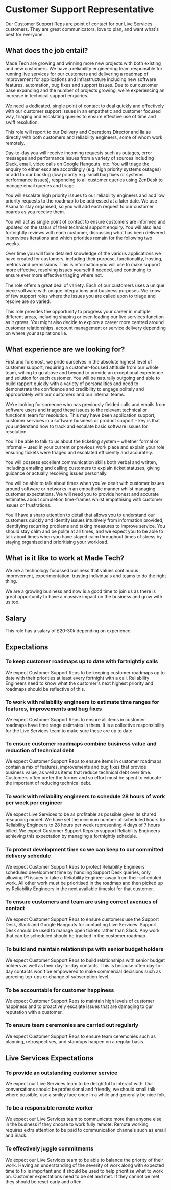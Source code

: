 # Customer Support Representative

Our Customer Support Reps are point of contact for our Live Services customers. They are great communicators, love to plan, and want what's best for everyone.

## What does the job entail?

Made Tech are growing and winning more new projects with both existing and new customers. We have a reliability engineering team responsible for running live services for our customers and delivering a roadmap of improvement for applications and infrastructure including new software features, automation, bug fixes and support issues. Due to our customer base expanding and the number of projects growing, we’re experiencing an increase in technical support enquiries.

We need a dedicated, single point of contact to deal quickly and effectively with our customer support issues in an empathetic and customer focused way, triaging and escalating queries to ensure effective use of time and swift resolution.

This role will report to our Delivery and Operations Director and liaise directly with both customers and reliability engineers, some of whom work remotely.

Day-to-day you will receive incoming requests such as outages, error messages and performance issues from a variety of sources including Slack, email, video calls on Google Hangouts, etc. You will triage the enquiry to either escalate accordingly (e.g. high priority systems outages) or add to our backlog (low priority e.g. small bug fixes or systems performance issues), responding to all customer queries using ZenDesk to manage email queries and triage.

You will escalate high priority issues to our reliability engineers and add low priority requests to the roadmap to be addressed at a later date. We use Asana to stay organised, so you will add each request to our customer boards as you receive them.

You will act as single point of contact to ensure customers are informed and updated on the status of their technical support enquiry. You will also lead fortnightly reviews with each customer, discussing what has been delivered in previous iterations and which priorities remain for the following two weeks.

Over time you will form detailed knowledge of the various applications we have created for customers, including their purpose, functionality, hosting, metrics and permissions. This is information you will use to make support more effective, resolving issues yourself if needed, and continuing to ensure ever more effective triaging where not.

The role offers a great deal of variety. Each of our customers uses a unique piece software with unique integrations and business purposes. We know of few support roles where the issues you are called upon to triage and resolve are so varied.

This role provides the opportunity to progress your career in multiple different areas, including shaping or even leading our live services function as it grows. You might also decide to explore a career more centred around customer relationships, account management or service delivery depending on where your aspirations lie.

## What experience are we looking for?

First and foremost, we pride ourselves in the absolute highest level of customer support, requiring a customer-focused attitude from our whole team, willing to go above and beyond to provide an exceptional experience and solution for each customer. You will be naturally outgoing and able to build rapport quickly with a variety of personalities and need to demonstrate the confidence and credibility to engage politely and appropriately with our customers and our internal teams.

We’re looking for someone who has previously fielded calls and emails from software users and triaged these issues to the relevant technical or functional team for resolution. This may have been application support, customer services in a software business or product support – key is that you understand how to track and escalate basic software issues for resolution.

You’ll be able to talk to us about the ticketing system – whether formal or informal – used in your current or previous work place and explain your role ensuring tickets were triaged and escalated efficiently and accurately.

You will possess excellent communication skills both verbal and written, including emailing and calling customers to explain ticket statuses, giving guidance or actually resolving issues personally.

You will be able to talk about times when you’ve dealt with customer issues around software or networks in an empathetic manner whilst managing customer expectations. We will need you to provide honest and accurate estimates about completion time-frames whilst empathising with customer issues or frustrations.

You'll have a sharp attention to detail that allows you to understand our customers quickly and identify issues intuitively from information provided, identifying recurring problems and taking measures to improve service. You should stay calm and be polite at all times, and we expect you to be able to talk about times when you have stayed calm throughout times of stress by staying organised and prioritising your workload.

## What is it like to work at Made Tech?

We are a technology focussed business that values continuous improvement, experimentation, trusting individuals and teams to do the right thing.

We are a growing business and now is a good time to join us as there is great opportunity to have a massive impact on the business and grow with us too.

## Salary

This role has a salary of £20-30k depending on experience.


## Expectations

### To keep customer roadmaps up to date with fortnightly calls

We expect Customer Support Reps to be keeping customer roadmaps up to date with their priorities at least every fortnight with a call. Reliability Engineers need to know what the customer's next highest priority and roadmaps should be reflective of this.

### To work with reliability engineers to estimate time ranges for features, improvements and bug fixes

We expect Customer Support Reps to ensure all items in customer roadmaps have time range estimates in them. It is a collective responsibility for the Live Services team to make sure these are up to date.

### To ensure customer roadmaps combine business value and reduction of technical debt

We expect Customer Support Reps to ensure items in customer roadmaps contain a mix of features, improvements and bug fixes that provide business value, as well as items that reduce technical debt over time. Customers often prefer the former and so effort must be spent to educate the important of reducing technical debt.

### To work with reliability engineers to schedule 28 hours of work per week per engineer

We expect Live Services to be as profitable as possible given its shared resourcing model. We have set the minimum number of scheduled hours for Reliability Engineers to 28 hours per week representing 4 days of 7 hours billed. We expect Customer Support Reps to support Reliability Engineers achieving this expectation by managing a fortnightly schedule.

### To protect development time so we can keep to our committed delivery schedule

We expect Customer Support Reps to protect Reliability Engineers scheduled development time by handling Support Desk queries, only allowing P1 issues to take a Reliability Engineer away from their scheduled work. All other work must be prioritised in the roadmap and then picked up by Reliability Engineers in the next available timeslot for that customer.

### To ensure customers and team are using correct avenues of contact

We expect Customer Support Reps to ensure customers use the Support Desk, Slack and Google Hangouts for contacting Live Services. Support Desk should be used to manage open tickets rather than Slack. Any work that can be scheduled should be tracked in the customer roadmap.

### To build and maintain relationships with senior budget holders

We expect Customer Support Reps to build relationships with senior budget holders as well as their day-to-day contacts. This is because often day-to-day contacts won't be empowered to make commercial decisions such as agreeing top-ups or change of subscription level.

### To be accountable for customer happiness

We expect Customer Support Reps to maintain high levels of customer happiness and to proactively escalate issues that are damaging to our reputation with a customer.

### To ensure team ceremonies are carried out regularly

We expect Customer Support Reps to ensure team ceremonies such as planning, retrospectives, and standups happen on a regular basis.

## Live Services Expectations

### To provide an outstanding customer service

We expect our Live Services team to be delightful to interact with. Our conversations should be professional and friendly, we should small talk where possible, use a smiley face once in a while and generally be nice folk.

### To be a responsible remote worker

We expect our Live Services team to communicate more than anyone else in the business if they choose to work fully remote. Remote working requires extra attention to be paid to communication channels such as email and Slack.

### To effectively juggle commitments

We expect our Live Services team to be able to balance the priority of their work. Having an understanding of the severity of work along with expected time to fix is important and it should be used to help prioritise what to work on. Customer expectations need to be set and met. If they cannot be met they should be reset early and often.